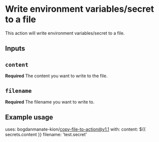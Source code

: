 # Write environment variables/secret to a file

This action will write environment variables/secret to a file.

## Inputs

## `content`

**Required** The content you want to write to the file.

## `filename`

**Required** The filename you want to write to.



## Example usage

uses: bogdanmanate-kion/copy-file-to-action@v1.1
with:
content: ${{ secrets.content }}
filename: 'test.secret'
